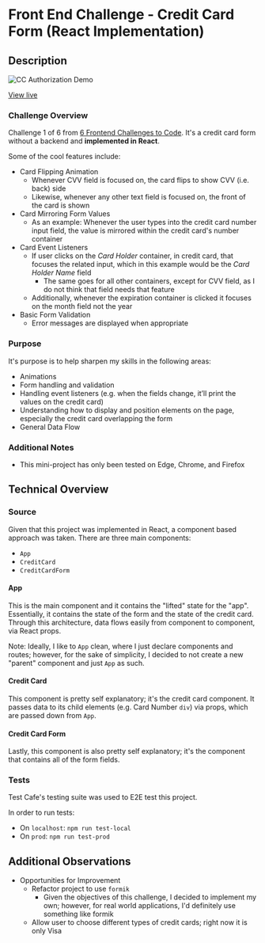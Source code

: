 # Front End Challenge - Credit Card Form (React Implementation)

## Description

![CC Authorization Demo](https://github.com/bryg217/frontend-challenge-credit-card-form/blob/master/cc-authorization-form.gif)

[View live](https://bryg217.github.io/frontend-challenge-credit-card-form/)

### Challenge Overview

Challenge 1 of 6 from [6 Frontend Challenges to Code](https://medium.com/better-programming/here-are-6-frontend-challenges-to-code-9952190c97cc).  It's a credit card form without a
backend and **implemented in React**.

Some of the cool features include:

* Card Flipping Animation
  * Whenever CVV field is focused on, the card flips to show CVV (i.e. back) side
  * Likewise, whenever any other text field is focused on, the front of the card is shown
* Card Mirroring Form Values
  * As an example: Whenever the user types into the credit card number input field, the
    value is mirrored within the credit card's number container
* Card Event Listeners
  * If user clicks on the _Card Holder_ container, in credit card, that focuses the related
    input, which in this example would be the _Card Holder Name_ field
      * The same goes for all other containers, except for CVV field, as I do not think
        that field needs that feature
  * Additionally, whenever the expiration container is clicked it focuses on the month field
    not the year
* Basic Form Validation
  * Error messages are displayed when appropriate

### Purpose

It's purpose is to help sharpen my skills in the following areas:

* Animations
* Form handling and validation
* Handling event listeners (e.g. when the fields change, it’ll print the values on the credit card)
* Understanding how to display and position elements on the page, especially the credit card overlapping 
  the form
* General Data Flow

### Additional Notes

* This mini-project has only been tested on Edge, Chrome, and Firefox

## Technical Overview

### Source

Given that this project was implemented in React, a component based approach was taken.  There are
three main components:

* `App`
* `CreditCard`
* `CreditCardForm`

#### App

This is the main component and it contains the "lifted" state for the "app".  Essentially, it contains
the state of the form and the state of the credit card.  Through this architecture, data flows easily
from component to component, via React props.

Note: Ideally, I like to `App` clean, where I just declare components and routes; however, for the sake of 
simplicity, I decided to not create a new "parent" component and just `App` as such.

#### Credit Card

This component is pretty self explanatory; it's the credit card component.  It passes data to its child
elements (e.g. Card Number `div`) via props, which are passed down from `App`.

#### Credit Card Form

Lastly, this component is also pretty self explanatory; it's the component that contains all of the
form fields.

### Tests

Test Cafe's testing suite was used to E2E test this project.

In order to run tests:

* On `localhost`: `npm run test-local`
* On `prod`: `npm run test-prod`

## Additional Observations

* Opportunities for Improvement
  * Refactor project to use `formik`
    * Given the objectives of this challenge, I decided to implement
      my own; however, for real world applications, I'd definitely use
      something like formik
  * Allow user to choose different types of credit cards; right now it is
    only Visa
